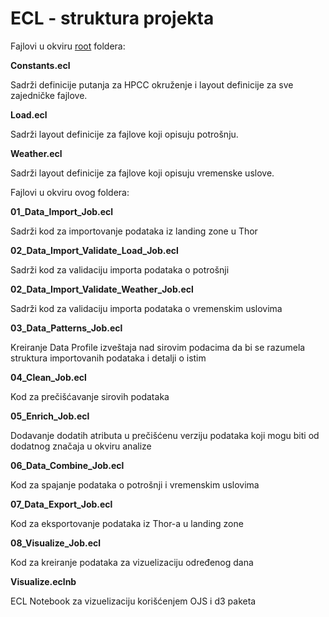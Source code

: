 # ECL - struktura projekta

Fajlovi u okviru [root](/README.md) foldera:

**Constants.ecl**

Sadrži definicije putanja za HPCC okruženje i layout definicije za sve zajedničke fajlove.

**Load.ecl**

Sadrži layout definicije za fajlove koji opisuju potrošnju.

**Weather.ecl**

Sadrži layout definicije za fajlove koji opisuju vremenske uslove.

Fajlovi u okviru ovog foldera:

**01_Data_Import_Job.ecl**

Sadrži kod za importovanje podataka iz landing zone u Thor

**02_Data_Import_Validate_Load_Job.ecl**

Sadrži kod za validaciju importa podataka o potrošnji

**02_Data_Import_Validate_Weather_Job.ecl**

Sadrži kod za validaciju importa podataka o vremenskim uslovima

**03_Data_Patterns_Job.ecl**

Kreiranje Data Profile izveštaja nad sirovim podacima da bi se razumela struktura importovanih podataka i detalji o istim

**04_Clean_Job.ecl**

Kod za prečišćavanje sirovih podataka

**05_Enrich_Job.ecl**

Dodavanje dodatih atributa u prečišćenu verziju podataka koji mogu biti od dodatnog značaja u okviru analize 

**06_Data_Combine_Job.ecl**

Kod za spajanje podataka o potrošnji i vremenskim uslovima

**07_Data_Export_Job.ecl**

Kod za eksportovanje podataka iz Thor-a u landing zone

**08_Visualize_Job.ecl**

Kod za kreiranje podataka za vizuelizaciju određenog dana

**Visualize.eclnb**

ECL Notebook za vizuelizaciju korišćenjem OJS i d3 paketa